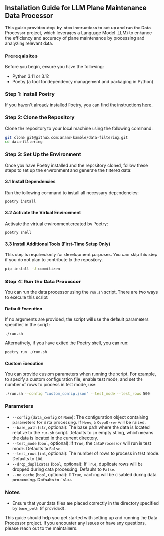 ## Installation Guide for LLM Plane Maintenance Data Processor

This guide provides step-by-step instructions to set up and run the Data Processor project, which leverages a Language Model (LLM) to enhance the efficiency and accuracy of plane maintenance by processing and analyzing relevant data.

### Prerequisites

Before you begin, ensure you have the following:

- Python 3.11 or 3.12
- Poetry (a tool for dependency management and packaging in Python)

### Step 1: Install Poetry

If you haven't already installed Poetry, you can find the instructions [here](https://python-poetry.org/docs/).

### Step 2: Clone the Repository

Clone the repository to your local machine using the following command:

```sh
git clone git@github.com:anand-kamble/data-filtering.git
cd data-filtering
```


### Step 3: Set Up the Environment

Once you have Poetry installed and the repository cloned, follow these steps to set up the environment and generate the filtered data:

#### 3.1 Install Dependencies

Run the following command to install all necessary dependencies:

```sh
poetry install
```

#### 3.2 Activate the Virtual Environment

Activate the virtual environment created by Poetry:

```sh
poetry shell
```

#### 3.3 Install Additional Tools (First-Time Setup Only)

This step is required only for development purposes. You can skip this step if you do not plan to contribute to the repository.

```sh
pip install -U commitizen
```

### Step 4: Run the Data Processor

You can run the data processor using the `run.sh` script. There are two ways to execute this script:

#### Default Execution

If no arguments are provided, the script will use the default parameters specified in the script:

```sh
./run.sh
```

Alternatively, if you have exited the Poetry shell, you can run:

```sh
poetry run ./run.sh
```

#### Custom Execution

You can provide custom parameters when running the script. For example, to specify a custom configuration file, enable test mode, and set the number of rows to process in test mode, use:

```sh
./run.sh --config "custom_config.json" --test_mode --test_rows 500
```

### Parameters

- `--config` (`data_config` or `None`): The configuration object containing parameters for data processing. If `None`, a `CopaError` will be raised.
- `--base_path` (`str`, optional): The base path where the data is located relative to the `run.sh` script. Defaults to an empty string, which means the data is located in the current directory.
- `--test_mode` (`bool`, optional): If `True`, the `DataProcessor` will run in test mode. Defaults to `False`.
- `--test_rows` (`int`, optional): The number of rows to process in test mode. Defaults to `100`.
- `--drop_duplicates` (`bool`, optional): If `True`, duplicate rows will be dropped during data processing. Defaults to `False`.
- `--no_cache` (`bool`, optional): If `True`, caching will be disabled during data processing. Defaults to `False`.

### Notes

- Ensure that your data files are placed correctly in the directory specified by `base_path` (if provided).

This guide should help you get started with setting up and running the Data Processor project. If you encounter any issues or have any questions, please  reach out to the maintainers.